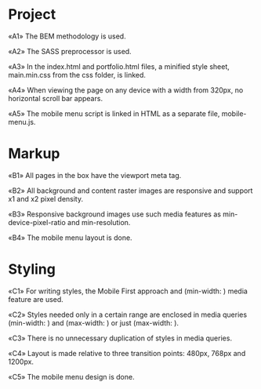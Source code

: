 # Project
«A1» The BEM methodology is used.

«A2» The SASS preprocessor is used.

«A3» In the index.html and portfolio.html files, a minified style sheet, main.min.css from the css folder, is linked.

«A4» When viewing the page on any device with a width from 320px, no horizontal scroll bar appears.

«A5» The mobile menu script is linked in HTML as a separate file, mobile-menu.js.

# Markup
«B1» All pages in the <head> box have the viewport meta tag.

«B2» All background and content raster images are responsive and support x1 and x2 pixel density.

«B3» Responsive background images use such media features as min-device-pixel-ratio and min-resolution.

«B4» The mobile menu layout is done.

# Styling
«C1» For writing styles, the Mobile First approach and (min-width: ) media feature are used.

«C2» Styles needed only in a certain range are enclosed in media queries (min-width: ) and (max-width: ) or just (max-width: ).

«C3» There is no unnecessary duplication of styles in media queries.

«C4» Layout is made relative to three transition points: 480px, 768px and 1200px.

«C5» The mobile menu design is done.
